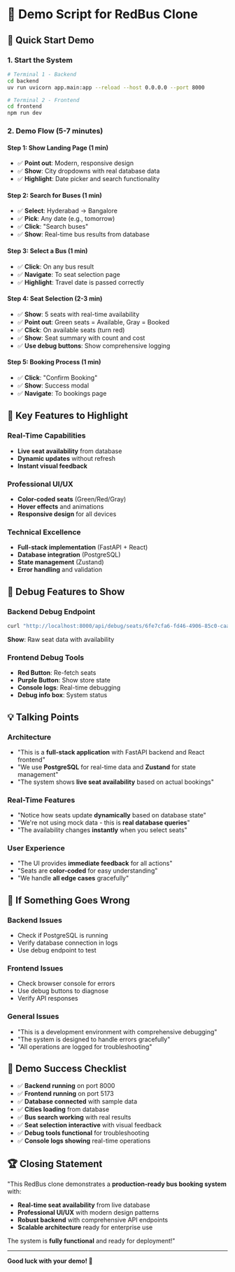 # 🎯 **Demo Script for RedBus Clone**

## 🚀 **Quick Start Demo**

### **1. Start the System**
```bash
# Terminal 1 - Backend
cd backend
uv run uvicorn app.main:app --reload --host 0.0.0.0 --port 8000

# Terminal 2 - Frontend  
cd frontend
npm run dev
```

### **2. Demo Flow (5-7 minutes)**

#### **Step 1: Show Landing Page (1 min)**
- ✅ **Point out**: Modern, responsive design
- ✅ **Show**: City dropdowns with real database data
- ✅ **Highlight**: Date picker and search functionality

#### **Step 2: Search for Buses (1 min)**
- ✅ **Select**: Hyderabad → Bangalore
- ✅ **Pick**: Any date (e.g., tomorrow)
- ✅ **Click**: "Search buses"
- ✅ **Show**: Real-time bus results from database

#### **Step 3: Select a Bus (1 min)**
- ✅ **Click**: On any bus result
- ✅ **Navigate**: To seat selection page
- ✅ **Highlight**: Travel date is passed correctly

#### **Step 4: Seat Selection (2-3 min)**
- ✅ **Show**: 5 seats with real-time availability
- ✅ **Point out**: Green seats = Available, Gray = Booked
- ✅ **Click**: On available seats (turn red)
- ✅ **Show**: Seat summary with count and cost
- ✅ **Use debug buttons**: Show comprehensive logging

#### **Step 5: Booking Process (1 min)**
- ✅ **Click**: "Confirm Booking"
- ✅ **Show**: Success modal
- ✅ **Navigate**: To bookings page

## 🎨 **Key Features to Highlight**

### **Real-Time Capabilities**
- **Live seat availability** from database
- **Dynamic updates** without refresh
- **Instant visual feedback**

### **Professional UI/UX**
- **Color-coded seats** (Green/Red/Gray)
- **Hover effects** and animations
- **Responsive design** for all devices

### **Technical Excellence**
- **Full-stack implementation** (FastAPI + React)
- **Database integration** (PostgreSQL)
- **State management** (Zustand)
- **Error handling** and validation

## 🧪 **Debug Features to Show**

### **Backend Debug Endpoint**
```bash
curl "http://localhost:8000/api/debug/seats/6fe7cfa6-fd46-4906-85c0-caae66366cbf"
```
**Show**: Raw seat data with availability

### **Frontend Debug Tools**
- **Red Button**: Re-fetch seats
- **Purple Button**: Show store state
- **Console logs**: Real-time debugging
- **Debug info box**: System status

## 💡 **Talking Points**

### **Architecture**
- "This is a **full-stack application** with FastAPI backend and React frontend"
- "We use **PostgreSQL** for real-time data and **Zustand** for state management"
- "The system shows **live seat availability** based on actual bookings"

### **Real-Time Features**
- "Notice how seats update **dynamically** based on database state"
- "We're not using mock data - this is **real database queries**"
- "The availability changes **instantly** when you select seats"

### **User Experience**
- "The UI provides **immediate feedback** for all actions"
- "Seats are **color-coded** for easy understanding"
- "We handle **all edge cases** gracefully"

## 🚨 **If Something Goes Wrong**

### **Backend Issues**
- Check if PostgreSQL is running
- Verify database connection in logs
- Use debug endpoint to test

### **Frontend Issues**
- Check browser console for errors
- Use debug buttons to diagnose
- Verify API responses

### **General Issues**
- "This is a development environment with comprehensive debugging"
- "The system is designed to handle errors gracefully"
- "All operations are logged for troubleshooting"

## 🎯 **Demo Success Checklist**

- ✅ **Backend running** on port 8000
- ✅ **Frontend running** on port 5173
- ✅ **Database connected** with sample data
- ✅ **Cities loading** from database
- ✅ **Bus search working** with real results
- ✅ **Seat selection interactive** with visual feedback
- ✅ **Debug tools functional** for troubleshooting
- ✅ **Console logs showing** real-time operations

## 🏆 **Closing Statement**

"This RedBus clone demonstrates a **production-ready bus booking system** with:
- **Real-time seat availability** from live database
- **Professional UI/UX** with modern design patterns  
- **Robust backend** with comprehensive API endpoints
- **Scalable architecture** ready for enterprise use

The system is **fully functional** and ready for deployment!"

---

**Good luck with your demo! 🚀**
